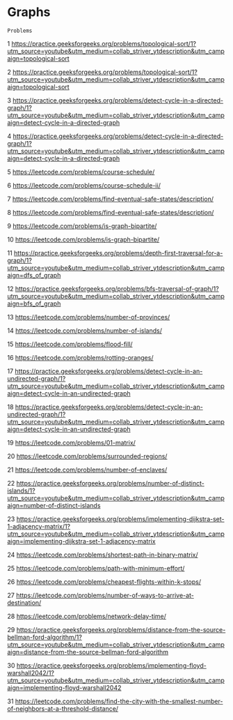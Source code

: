 # Graphs

	Problems
1	https://practice.geeksforgeeks.org/problems/topological-sort/1?utm_source=youtube&utm_medium=collab_striver_ytdescription&utm_campaign=topological-sort

2	https://practice.geeksforgeeks.org/problems/topological-sort/1?utm_source=youtube&utm_medium=collab_striver_ytdescription&utm_campaign=topological-sort

3	https://practice.geeksforgeeks.org/problems/detect-cycle-in-a-directed-graph/1?utm_source=youtube&utm_medium=collab_striver_ytdescription&utm_campaign=detect-cycle-in-a-directed-graph

4	https://practice.geeksforgeeks.org/problems/detect-cycle-in-a-directed-graph/1?utm_source=youtube&utm_medium=collab_striver_ytdescription&utm_campaign=detect-cycle-in-a-directed-graph

5	https://leetcode.com/problems/course-schedule/

6	https://leetcode.com/problems/course-schedule-ii/

7	https://leetcode.com/problems/find-eventual-safe-states/description/

8	https://leetcode.com/problems/find-eventual-safe-states/description/

9	https://leetcode.com/problems/is-graph-bipartite/

10	https://leetcode.com/problems/is-graph-bipartite/

11	https://practice.geeksforgeeks.org/problems/depth-first-traversal-for-a-graph/1?utm_source=youtube&utm_medium=collab_striver_ytdescription&utm_campaign=dfs_of_graph

12	https://practice.geeksforgeeks.org/problems/bfs-traversal-of-graph/1?utm_source=youtube&utm_medium=collab_striver_ytdescription&utm_campaign=bfs_of_graph

13	https://leetcode.com/problems/number-of-provinces/

14	https://leetcode.com/problems/number-of-islands/

15	https://leetcode.com/problems/flood-fill/

16	https://leetcode.com/problems/rotting-oranges/

17	https://practice.geeksforgeeks.org/problems/detect-cycle-in-an-undirected-graph/1?utm_source=youtube&utm_medium=collab_striver_ytdescription&utm_campaign=detect-cycle-in-an-undirected-graph

18	https://practice.geeksforgeeks.org/problems/detect-cycle-in-an-undirected-graph/1?utm_source=youtube&utm_medium=collab_striver_ytdescription&utm_campaign=detect-cycle-in-an-undirected-graph

19	https://leetcode.com/problems/01-matrix/

20	https://leetcode.com/problems/surrounded-regions/

21	https://leetcode.com/problems/number-of-enclaves/

22	https://practice.geeksforgeeks.org/problems/number-of-distinct-islands/1?utm_source=youtube&utm_medium=collab_striver_ytdescription&utm_campaign=number-of-distinct-islands

23	https://practice.geeksforgeeks.org/problems/implementing-dijkstra-set-1-adjacency-matrix/1?utm_source=youtube&utm_medium=collab_striver_ytdescription&utm_campaign=implementing-dijkstra-set-1-adjacency-matrix

24	https://leetcode.com/problems/shortest-path-in-binary-matrix/

25	https://leetcode.com/problems/path-with-minimum-effort/

26	https://leetcode.com/problems/cheapest-flights-within-k-stops/

27	https://leetcode.com/problems/number-of-ways-to-arrive-at-destination/

28	https://leetcode.com/problems/network-delay-time/

29	https://practice.geeksforgeeks.org/problems/distance-from-the-source-bellman-ford-algorithm/1?utm_source=youtube&utm_medium=collab_striver_ytdescription&utm_campaign=distance-from-the-source-bellman-ford-algorithm

30	https://practice.geeksforgeeks.org/problems/implementing-floyd-warshall2042/1?utm_source=youtube&utm_medium=collab_striver_ytdescription&utm_campaign=implementing-floyd-warshall2042

31	https://leetcode.com/problems/find-the-city-with-the-smallest-number-of-neighbors-at-a-threshold-distance/